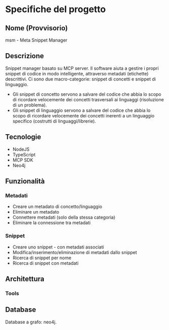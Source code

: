 # Specifiche del progetto

## Nome (Provvisorio)
msm - Meta Snippet Manager

## Descrizione
Snippet manager basato su MCP server. Il software aiuta a gestire i propri snippet di codice in modo intelligente, attraverso metadati (etichette) descrittivi. Ci sono due macro-categorie: snippet di concetti e snippet di linguaggio. 
- Gli snippet di concetto servono a salvare del codice che abbia lo scopo di ricordare velocemente dei concetti trasversali ai linguaggi (risoluzione di un problema).
- Gli snippet di linguaggio servono a salvare del codice che abbia lo scopo di ricordare velocemente dei concetti inerenti a un linguaggio specifico (costrutti di linguaggi/librerie).

## Tecnologie
- NodeJS
- TypeScript
- MCP SDK
- Neo4j

## Funzionalità
### Metadati
- Creare un metadato di concetto/linguaggio
- Eliminare un metadato
- Connettere metadati (solo della stessa categoria)
- Eliminare la connessione tra metadati
### Snippet
- Creare uno snippet - con metadati associati 
- Modifica/inserimento/eliminazione di metadati dallo snippet
- Ricerca di snippet per nome
- Ricerca di snippet con metadati

## Architettura
### Tools

## Database
Database a grafo: neo4j.